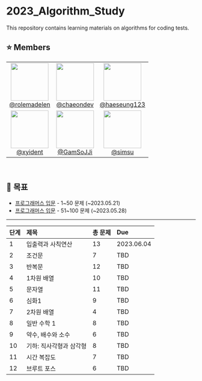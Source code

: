 # 2023_Algorithm_Study

This repository contains learning materials on algorithms for coding tests.

## ⭐️ Members

<table>
  <tr>
   <td align="center">
      <a href="https://github.com/rolemadelen">
       <img src="https://avatars.githubusercontent.com/u/101682300?v=4" width="100px;" alt=""/>
       <br />
      @rolemadelen
     </a>
    </td>
   <td align="center">
      <a href="https://github.com/chaeondev">
       <img src="https://avatars.githubusercontent.com/u/80023607?v=4" width="100px;" alt=""/>
       <br />
     @chaeondev
     </a>
     </td>
   <td align="center">
      <a href="https://github.com/haeseung123">    
       <img src="https://avatars.githubusercontent.com/u/106800437?v=4" width="100px;" alt=""/>
       <br />
     @haeseung123
     </a>
     </td>
  </tr>
  <tr>
   <td align="center">
      <a href="https://github.com/xyident">
       <img src="https://avatars.githubusercontent.com/u/107247453?v=4" width="100px;" alt=""/>
       <br />
     @xyident
     </a>
     </td>
   <td align="center">
      <a href="https://github.com/GamSoJJi">
       <img src="https://avatars.githubusercontent.com/u/133360332?v=4" width="100px;" alt=""/>
       <br />
      @GamSoJJi
     </a>
    </td>
   <td align="center">
      <a href="https://github.com/simsu">
       <img src="https://avatars.githubusercontent.com/u/29245683?v=4" width="100px;" alt=""/>
       <br />
     @simsu
     </a>
     </td>
  </tr>
</table>
<br />

## 📆 목표

- [프로그래머스 입문](https://school.programmers.co.kr/learn/challenges/beginner?order=acceptance_desc&page=1) - 1~50 문제 (~2023.05.21)
- [프로그래머스 입문](https://school.programmers.co.kr/learn/challenges/beginner?order=acceptance_desc&page=1) - 51~100 문제 (~2023.05.28)

---

| 단계 | 제목 | 총 문제 | Due |
|:----|:----|:----|:--------|
| 1   | 입출력과 사칙연산 | 13 | 2023.06.04 |
| 2   | 조건문 | 7 | TBD |
| 3   | 반복문 | 12 | TBD |
| 4   | 1차원 배열 | 10 | TBD |
| 5   | 문자열 | 11 | TBD |
| 6   | 심화1 | 9 | TBD |
| 7   | 2차원 배열 | 4 | TBD |
| 8   | 일반 수학 1 | 8 | TBD |
| 9   | 약수, 배수와 소수 | 6 | TBD |
| 10  | 기하: 직사각형과 삼각형 | 8 | TBD |
| 11  | 시간 복잡도 | 7 | TBD |
| 12  | 브루트 포스 | 6 | TBD |

